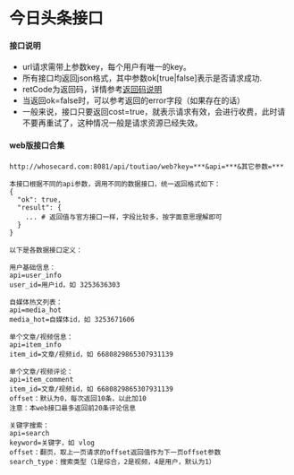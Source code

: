 # 今日头条接口

#### 接口说明
* url请求需带上参数key，每个用户有唯一的key。
* 所有接口均返回json格式，其中参数ok[true|false]表示是否请求成功.
* retCode为返回码，详情参考[返回码说明](https://iwoods.coding.net/p/wxapi-doc/d/wxapi-doc/git/blob/master/retcode.md)
* 当返回ok=false时，可以参考返回的error字段（如果存在的话）
* 一般来说，接口只要返回cost=true，就表示请求有效，会进行收费，此时请不要再重试了，这种情况一般是请求资源已经失效。

#### web版接口合集

```
http://whosecard.com:8081/api/toutiao/web?key=***&api=***&其它参数=***

本接口根据不同的api参数，调用不同的数据接口，统一返回格式如下：
{
  "ok": true,
  "result": {
    ... # 返回值与官方接口一样，字段比较多，按字面意思理解即可
  }
}

以下是各数据接口定义：

用户基础信息：
api=user_info
user_id=用户id，如 3253636303

自媒体热文列表：
api=media_hot
media_hot=自媒体id，如 3253671606

单个文章/视频信息：
api=item_info
item_id=文章/视频id，如 6680829865307931139

单个文章/视频评论：
api=item_comment
item_id=文章/视频id，如 6680829865307931139
offset：默认为0，每次返回10条，以此加10
注意：本web接口最多返回前20条评论信息

关键字搜索：
api=search
keyword=关键字，如 vlog
offset：翻页，取上一页请求的offset返回值作为下一页offset参数
search_type：搜索类型（1是综合，2是视频，4是用户，默认为1）
```
